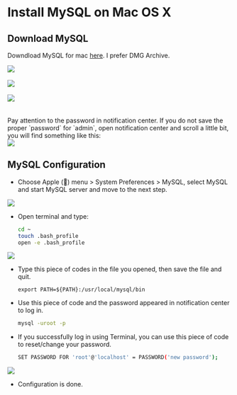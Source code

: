 <style>
img.pics {
    display: block;
    margin: 0 auto;
}
</style>


# Install MySQL on Mac OS X

## Download MySQL

Downdload MySQL for mac [here](https://dev.mysql.com/downloads/mysql/). I prefer DMG Archive.

<img src="https://github.com/Zhenye-Na/home/blob/master/images/mysql1.png" class="pics" />
<br>
<img src="https://github.com/Zhenye-Na/home/blob/master/images/mysql2.png" class="pics" />
<br>
<img src="https://github.com/Zhenye-Na/home/blob/master/images/mysql3.png" class="pics" />
<br><br>
Pay attention to the password in notification center. If you do not save the proper `password` for `admin`, open notification center and scroll a little bit, you will find something like this:

<img src="https://github.com/Zhenye-Na/home/blob/master/images/mysql4.jpg" class="pics" /> 

## MySQL Configuration

- Choose Apple () menu > System Preferences > MySQL, select MySQL and start MySQL server and move to the next step.

<img src="https://github.com/Zhenye-Na/home/blob/master/images/mysql5.jpg" class="pics" />


- Open terminal and type:
	
	```bash
	cd ~
	touch .bash_profile
	open -e .bash_profile
	```

<img src="https://github.com/Zhenye-Na/home/blob/master/images/mysql7.jpg" class="pics" />

- Type this piece of codes in the file you opened, then save the file and quit.

	```
	export PATH=${PATH}:/usr/local/mysql/bin
	```
	
- Use this piece of code and the password appeared in notification center to log in.

	```bash
	mysql -uroot -p
	```
- If you successfully log in using Terminal, you can use this piece of code to reset/change your password.
	
	```bash
	SET PASSWORD FOR 'root'@'localhost' = PASSWORD('new password');
	```

<img src="https://github.com/Zhenye-Na/home/blob/master/images/mysql8.jpg" class="pics" />
	
- Configuration is done.